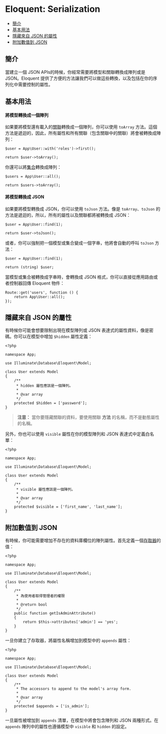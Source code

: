 # Eloquent: Serialization

- [簡介](#introduction)
- [基本用法](#basic-usage)
- [隱藏來自 JSON 的屬性](#hiding-attributes-from-json)
- [附加數值到 JSON](#appending-values-to-json)

<a name="introduction"></a>
## 簡介

當建立一個 JSON APIs的時候，你經常需要將模型和關聯轉換成陣列或是 JSON。Eloquent 提供了方便的方法讓我們可以做這些轉換，以及包括在你的序列化中需要控制的屬性。

<a name="basic-usage"></a>
## 基本用法

#### 將模型轉換成一個陣列

如果要將模型還有載入的[關聯](/docs/{{version}}/eloquent-relationships)轉換成一個陣列，你可以使用 `toArray` 方法。這個方法是遞迴的，因此，所有屬性和所有關聯（包含關聯中的關聯）將會被轉換成陣列：

    $user = App\User::with('roles')->first();

    return $user->toArray();

你還可以將[集合](/docs/{{version}}/eloquent-collections)轉換成陣列：

    $users = App\User::all();

    return $users->toArray();

#### 將模型轉換成 JSON

如果要將模型轉換成 JSON，你可以使用 `toJson` 方法。像是 `toArray`、`toJson` 的方法是遞迴的，所以，所有的屬性以及關聯都將被轉換成 JSON：

    $user = App\User::find(1);

    return $user->toJson();

或者，你可以強制把一個模型或集合變成一個字串，他將會自動的呼叫 `toJson` 方法：

    $user = App\User::find(1);

    return (string) $user;

當模型或集合被轉換成字串時，會轉換成 JSON 格式，你可以直接從應用路由或者控制器回傳 Eloquent 物件：

    Route::get('users', function () {
        return App\User::all();
    });

<a name="hiding-attributes-from-json"></a>
## 隱藏來自 JSON 的屬性

有時候你可能會想要限制出現在模型陣列或 JSON 表達式的屬性資料，像是密碼。你可以在模型中增加 `$hidden` 屬性定義：

    <?php

    namespace App;

    use Illuminate\Database\Eloquent\Model;

    class User extends Model
    {
        /**
         * hidden 屬性應該是一個陣列。
         *
         * @var array
         */
        protected $hidden = ['password'];
    }

> **注意：** 當你要隱藏關聯的資料，要使用關聯 **方法** 的名稱，而不是動態屬性的名稱。

另外，你也可以使用 `visible` 屬性在你的模型陣列和 JSON 表達式中定義白名單：

    <?php

    namespace App;

    use Illuminate\Database\Eloquent\Model;

    class User extends Model
    {
        /**
         * visible 屬性應該是一個陣列。
         *
         * @var array
         */
        protected $visible = ['first_name', 'last_name'];
    }

<a name="appending-values-to-json"></a>
## 附加數值到 JSON

有時候，你可能需要增加不存在的資料庫欄位的陣列屬性。首先定義一個[存取器](/docs/{{version}}/eloquent-mutators)的值：

    <?php

    namespace App;

    use Illuminate\Database\Eloquent\Model;

    class User extends Model
    {
        /**
         * 為使用者取得管理者的權限
         *
         * @return bool
         */
        public function getIsAdminAttribute()
        {
            return $this->attributes['admin'] == 'yes';
        }
    }

一旦你建立了存取器，將屬性名稱增加到模型中的 `appends` 屬性：

    <?php

    namespace App;

    use Illuminate\Database\Eloquent\Model;

    class User extends Model
    {
        /**
         * The accessors to append to the model's array form.
         *
         * @var array
         */
        protected $appends = ['is_admin'];
    }

一旦屬性被增加到 `appends` 清單，在模型中將會包含陣列和 JSON 兩種形式。在 `appends` 陣列中的屬性也遵循模型中 `visible` 和 `hidden` 的設定。
